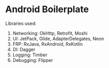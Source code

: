 Android Boilerplate
===================

Libraries used:

1. Networking: OkHttp, Retrofit, Moshi
2. UI: JetPack, Glide, AdapterDelegates, Neon
3. FRP: RxJava, RxAndroid, RxKotlin
4. DI: Dagger
5. Logging: Timber
6. Debugging: Flipper
